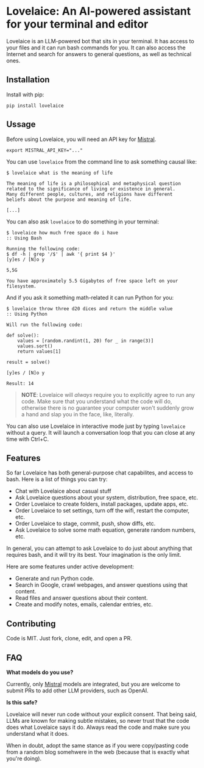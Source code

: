 # Lovelaice: An AI-powered assistant for your terminal and editor

Lovelaice is an LLM-powered bot that sits in your terminal.
It has access to your files and it can run bash commands for you.
It can also access the Internet and search for answers to general
questions, as well as technical ones.

## Installation

Install with pip:

    pip install lovelaice

## Ussage

Before using Lovelaice, you will need an API key for [Mistral](https://mistral.ai).

    export MISTRAL_API_KEY="..."

You can use `lovelaice` from the command line to ask something causal like:

    $ lovelaice what is the meaning of life

    The meaning of life is a philosophical and metaphysical question
    related to the significance of living or existence in general.
    Many different people, cultures, and religions have different
    beliefs about the purpose and meaning of life.

    [...]

You can also ask `lovelaice` to do something in your terminal:

    $ lovelaice how much free space do i have
    :: Using Bash

    Running the following code:
    $ df -h | grep '/$' | awk '{ print $4 }'
    [y]es / [N]o y

    5,5G

    You have approximately 5.5 Gigabytes of free space left on your filesystem.

And if you ask it something math-related it can run Python for you:

    $ lovelaice throw three d20 dices and return the middle value
    :: Using Python

    Will run the following code:

    def solve():
        values = [random.randint(1, 20) for _ in range(3)]
        values.sort()
        return values[1]

    result = solve()

    [y]es / [N]o y

    Result: 14

> **NOTE**: Lovelaice will *always* require you to explicitly agree to run any code.
Make sure that you understand what the code will do, otherwise there is no guarantee
your computer won't suddenly grow a hand and slap you in the face, like, literally.

You can also use Lovelaice in interactive mode just by typing `lovelaice` without a query.
It will launch a conversation loop that you can close at any time with Ctrl+C.

## Features

So far Lovelaice has both general-purpose chat capabilites, and access to bash.
Here is a list of things you can try:

- Chat with Lovelaice about casual stuff
- Ask Lovelaice questions about your system, distribution, free space, etc.
- Order Lovelaice to create folders, install packages, update apps, etc.
- Order Lovelaice to set settings, turn off the wifi, restart the computer, etc.
- Order Lovelaice to stage, commit, push, show diffs, etc.
- Ask Lovelaice to solve some math equation, generate random numbers, etc.

In general, you can attempt to ask Lovelaice to do just about anything
that requires bash, and it will try its best. Your imagination is the only limit.

Here are some features under active development:

- Generate and run Python code.
- Search in Google, crawl webpages, and answer questions using that content.
- Read files and answer questions about their content.
- Create and modify notes, emails, calendar entries, etc.

## Contributing

Code is MIT. Just fork, clone, edit, and open a PR.

## FAQ

**What models do you use?**

Currently, only [Mistral](https://mistral.ai) models are integrated,
but you are welcome to submit PRs
to add other LLM providers, such as OpenAI.

**Is this safe?**

Lovelaice will never run code without your explicit consent.
That being said, LLMs are known for making subtle mistakes, so never
trust that the code does what Lovelaice says it do. Always read
the code and make sure you understand what it does.

When in doubt, adopt the same stance as if you were copy/pasting code from
a random blog somehwere in the web (because that is exactly what you're doing).
